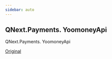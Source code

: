```yaml
---
sidebar: auto
---
```


## QNext.Payments. YoomoneyApi

QNext.Payments. YoomoneyApi

[Original](https://telegra.ph/QNextPayments-YoomoneyApi-12-27)